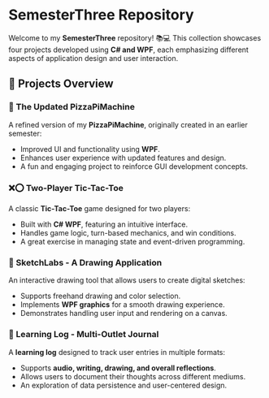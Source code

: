 # SemesterThree Repository

Welcome to my **SemesterThree** repository! 📚💻 This collection showcases four projects developed using **C# and WPF**, each emphasizing different aspects of application design and user interaction.

## 📌 Projects Overview

### 🍕 The Updated PizzaPiMachine
A refined version of my **PizzaPiMachine**, originally created in an earlier semester:
- Improved UI and functionality using **WPF**.
- Enhances user experience with updated features and design.
- A fun and engaging project to reinforce GUI development concepts.

### ❌⭕ Two-Player Tic-Tac-Toe
A classic **Tic-Tac-Toe** game designed for two players:
- Built with **C# WPF**, featuring an intuitive interface.
- Handles game logic, turn-based mechanics, and win conditions.
- A great exercise in managing state and event-driven programming.

### 🎨 SketchLabs - A Drawing Application
An interactive drawing tool that allows users to create digital sketches:
- Supports freehand drawing and color selection.
- Implements **WPF graphics** for a smooth drawing experience.
- Demonstrates handling user input and rendering on a canvas.

### 📖 Learning Log - Multi-Outlet Journal
A **learning log** designed to track user entries in multiple formats:
- Supports **audio, writing, drawing, and overall reflections**.
- Allows users to document their thoughts across different mediums.
- An exploration of data persistence and user-centered design.

